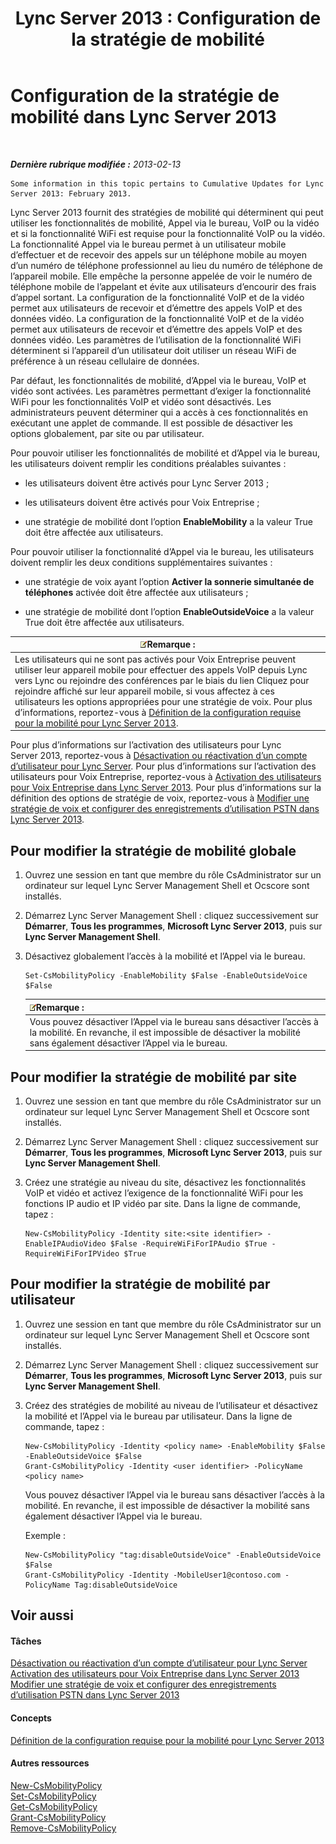 ﻿---
title: 'Lync Server 2013 : Configuration de la stratégie de mobilité'
TOCTitle: Configuration de la stratégie de mobilité
ms:assetid: 595536e0-9bb3-49a3-8d13-1a77351ebc62
ms:mtpsurl: https://technet.microsoft.com/fr-fr/library/Hh690018(v=OCS.15)
ms:contentKeyID: 49297262
ms.date: 05/20/2016
mtps_version: v=OCS.15
ms.translationtype: HT
---

# Configuration de la stratégie de mobilité dans Lync Server 2013

 

_**Dernière rubrique modifiée :** 2013-02-13_

    Some information in this topic pertains to Cumulative Updates for Lync Server 2013: February 2013.

Lync Server 2013 fournit des stratégies de mobilité qui déterminent qui peut utiliser les fonctionnalités de mobilité, Appel via le bureau, VoIP ou la vidéo et si la fonctionnalité WiFi est requise pour la fonctionnalité VoIP ou la vidéo. La fonctionnalité Appel via le bureau permet à un utilisateur mobile d’effectuer et de recevoir des appels sur un téléphone mobile au moyen d’un numéro de téléphone professionnel au lieu du numéro de téléphone de l’appareil mobile. Elle empêche la personne appelée de voir le numéro de téléphone mobile de l’appelant et évite aux utilisateurs d’encourir des frais d’appel sortant. La configuration de la fonctionnalité VoIP et de la vidéo permet aux utilisateurs de recevoir et d’émettre des appels VoIP et des données vidéo. La configuration de la fonctionnalité VoIP et de la vidéo permet aux utilisateurs de recevoir et d’émettre des appels VoIP et des données vidéo. Les paramètres de l’utilisation de la fonctionnalité WiFi déterminent si l’appareil d’un utilisateur doit utiliser un réseau WiFi de préférence à un réseau cellulaire de données.

Par défaut, les fonctionnalités de mobilité, d’Appel via le bureau, VoIP et vidéo sont activées. Les paramètres permettant d’exiger la fonctionnalité WiFi pour les fonctionnalités VoIP et vidéo sont désactivés. Les administrateurs peuvent déterminer qui a accès à ces fonctionnalités en exécutant une applet de commande. Il est possible de désactiver les options globalement, par site ou par utilisateur.

Pour pouvoir utiliser les fonctionnalités de mobilité et d’Appel via le bureau, les utilisateurs doivent remplir les conditions préalables suivantes :

  - les utilisateurs doivent être activés pour Lync Server 2013 ;

  - les utilisateurs doivent être activés pour Voix Entreprise ;

  - une stratégie de mobilité dont l’option **EnableMobility** a la valeur True doit être affectée aux utilisateurs.

Pour pouvoir utiliser la fonctionnalité d’Appel via le bureau, les utilisateurs doivent remplir les deux conditions supplémentaires suivantes :

  - une stratégie de voix ayant l’option **Activer la sonnerie simultanée de téléphones** activée doit être affectée aux utilisateurs ;

  - une stratégie de mobilité dont l’option **EnableOutsideVoice** a la valeur True doit être affectée aux utilisateurs.

<table>
<thead>
<tr class="header">
<th><img src="images/Gg398920.note(OCS.15).gif" title="note" alt="note" />Remarque :</th>
</tr>
</thead>
<tbody>
<tr class="odd">
<td>Les utilisateurs qui ne sont pas activés pour Voix Entreprise peuvent utiliser leur appareil mobile pour effectuer des appels VoIP depuis Lync vers Lync ou rejoindre des conférences par le biais du lien Cliquez pour rejoindre affiché sur leur appareil mobile, si vous affectez à ces utilisateurs les options appropriées pour une stratégie de voix. Pour plus d’informations, reportez-vous à <a href="lync-server-2013-defining-your-mobility-requirements.md">Définition de la configuration requise pour la mobilité pour Lync Server 2013</a>.</td>
</tr>
</tbody>
</table>


Pour plus d’informations sur l’activation des utilisateurs pour Lync Server 2013, reportez-vous à [Désactivation ou réactivation d’un compte d’utilisateur pour Lync Server](lync-server-2013-disable-or-re-enable-user-account-for-lync-server.md). Pour plus d’informations sur l’activation des utilisateurs pour Voix Entreprise, reportez-vous à [Activation des utilisateurs pour Voix Entreprise dans Lync Server 2013](lync-server-2013-enable-users-for-enterprise-voice.md). Pour plus d’informations sur la définition des options de stratégie de voix, reportez-vous à [Modifier une stratégie de voix et configurer des enregistrements d’utilisation PSTN dans Lync Server 2013](lync-server-2013-modify-a-voice-policy-and-configure-pstn-usage-records.md).

## Pour modifier la stratégie de mobilité globale

1.  Ouvrez une session en tant que membre du rôle CsAdministrator sur un ordinateur sur lequel Lync Server Management Shell et Ocscore sont installés.

2.  Démarrez Lync Server Management Shell : cliquez successivement sur **Démarrer**, **Tous les programmes**, **Microsoft Lync Server 2013**, puis sur **Lync Server Management Shell**.

3.  Désactivez globalement l’accès à la mobilité et l’Appel via le bureau.
    
        Set-CsMobilityPolicy -EnableMobility $False -EnableOutsideVoice $False
    
    <table>
    <thead>
    <tr class="header">
    <th><img src="images/Gg398920.note(OCS.15).gif" title="note" alt="note" />Remarque :</th>
    </tr>
    </thead>
    <tbody>
    <tr class="odd">
    <td>Vous pouvez désactiver l’Appel via le bureau sans désactiver l’accès à la mobilité. En revanche, il est impossible de désactiver la mobilité sans également désactiver l’Appel via le bureau.</td>
    </tr>
    </tbody>
    </table>


## Pour modifier la stratégie de mobilité par site

1.  Ouvrez une session en tant que membre du rôle CsAdministrator sur un ordinateur sur lequel Lync Server Management Shell et Ocscore sont installés.

2.  Démarrez Lync Server Management Shell : cliquez successivement sur **Démarrer**, **Tous les programmes**, **Microsoft Lync Server 2013**, puis sur **Lync Server Management Shell**.

3.  Créez une stratégie au niveau du site, désactivez les fonctionnalités VoIP et vidéo et activez l’exigence de la fonctionnalité WiFi pour les fonctions IP audio et IP vidéo par site. Dans la ligne de commande, tapez :
    
        New-CsMobilityPolicy -Identity site:<site identifier> -EnableIPAudioVideo $False -RequireWiFiForIPAudio $True -RequireWiFiForIPVideo $True

## Pour modifier la stratégie de mobilité par utilisateur

1.  Ouvrez une session en tant que membre du rôle CsAdministrator sur un ordinateur sur lequel Lync Server Management Shell et Ocscore sont installés.

2.  Démarrez Lync Server Management Shell : cliquez successivement sur **Démarrer**, **Tous les programmes**, **Microsoft Lync Server 2013**, puis sur **Lync Server Management Shell**.

3.  Créez des stratégies de mobilité au niveau de l’utilisateur et désactivez la mobilité et l’Appel via le bureau par utilisateur. Dans la ligne de commande, tapez :
    
        New-CsMobilityPolicy -Identity <policy name> -EnableMobility $False -EnableOutsideVoice $False
        Grant-CsMobilityPolicy -Identity <user identifier> -PolicyName <policy name>
    
    Vous pouvez désactiver l’Appel via le bureau sans désactiver l’accès à la mobilité. En revanche, il est impossible de désactiver la mobilité sans également désactiver l’Appel via le bureau.
    
    Exemple :
    
        New-CsMobilityPolicy "tag:disableOutsideVoice" -EnableOutsideVoice $False
        Grant-CsMobilityPolicy -Identity -MobileUser1@contoso.com -PolicyName Tag:disableOutsideVoice

## Voir aussi

#### Tâches

[Désactivation ou réactivation d’un compte d’utilisateur pour Lync Server](lync-server-2013-disable-or-re-enable-user-account-for-lync-server.md)  
[Activation des utilisateurs pour Voix Entreprise dans Lync Server 2013](lync-server-2013-enable-users-for-enterprise-voice.md)  
[Modifier une stratégie de voix et configurer des enregistrements d’utilisation PSTN dans Lync Server 2013](lync-server-2013-modify-a-voice-policy-and-configure-pstn-usage-records.md)  

#### Concepts

[Définition de la configuration requise pour la mobilité pour Lync Server 2013](lync-server-2013-defining-your-mobility-requirements.md)  

#### Autres ressources

[New-CsMobilityPolicy](new-csmobilitypolicy.md)  
[Set-CsMobilityPolicy](set-csmobilitypolicy.md)  
[Get-CsMobilityPolicy](get-csmobilitypolicy.md)  
[Grant-CsMobilityPolicy](grant-csmobilitypolicy.md)  
[Remove-CsMobilityPolicy](remove-csmobilitypolicy.md)

